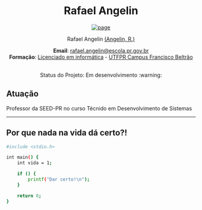 <h1 align="center">
    <br>
    <br>
    Rafael Angelin
    </h1>
  <p align="center">
    <a href="https://github.com/RafaAngelin">
      <img src="https://img.shields.io/badge/Follow-My%20Page-blue" alt="page">
    </a> 
  </p>
   
  <p align="center">
  Rafael Angelin <a href="https://rafaelangelin.com.br" target="_blank">(Angelin, R.)</a>
  </p>
  
  <p align="center">
  <b>Email</b>: <a href="mailto:rafael.angelin@escola.pr.gov.br" target="_blank">rafael.angelin@escola.pr.gov.br</a> <br>
  <b>Formação</b>: <a href="https://portal.utfpr.edu.br/cursos/graduacao/licenciatura/licenciatura-em-informatica" target="_blank">Licenciado em informática</a>
  -
  <a href="https://portal.utfpr.edu.br/campus/franciscobeltrao" target="_blank">UTFPR Campus Francisco Beltrão</a> <br>
  </p>
  
  <p align="center">
  <br>
  Status do Projeto: Em desenvolvimento :warning:
  </p>
  
  <h2>Atuação</h2>
  Professor da SEED-PR no curso Técnido em Desenvolvimento de Sistemas
  
  <hr>
  
  <h2>Por que nada na vida dá certo?!</h2>
  
  ```bash
  #include <stdio.h>
  
  int main() {
      int vida = 1;
  
      if () {
          printf("Dar certo!\n");
      }
  
      return 0;
  }
  ```
  
